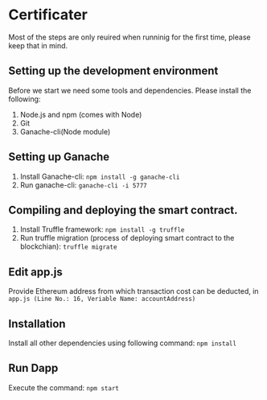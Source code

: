 # Certificater

Most of the steps are only reuired when runninig for the first time, please keep that in mind.

## Setting up the development environment 

Before we start we need some tools and dependencies. Please install the following:

1. Node.js and npm (comes with Node)
2. Git
3. Ganache-cli(Node module)

## Setting up Ganache
1. Install Ganache-cli: `npm install -g ganache-cli`  
2. Run ganache-cli: `ganache-cli -i 5777`

## Compiling and deploying the smart contract.
1. Install Truffle framework: `npm install -g truffle`  
2. Run truffle migration (process of deploying smart contract to the blockchian): `truffle migrate`


## Edit app.js
Provide Ethereum address from which transaction cost can be deducted, in `app.js (Line No.: 16, Veriable Name: accountAddress)`


## Installation
Install all other dependencies using following command: `npm install`

## Run Dapp
Execute the command: `npm start`



